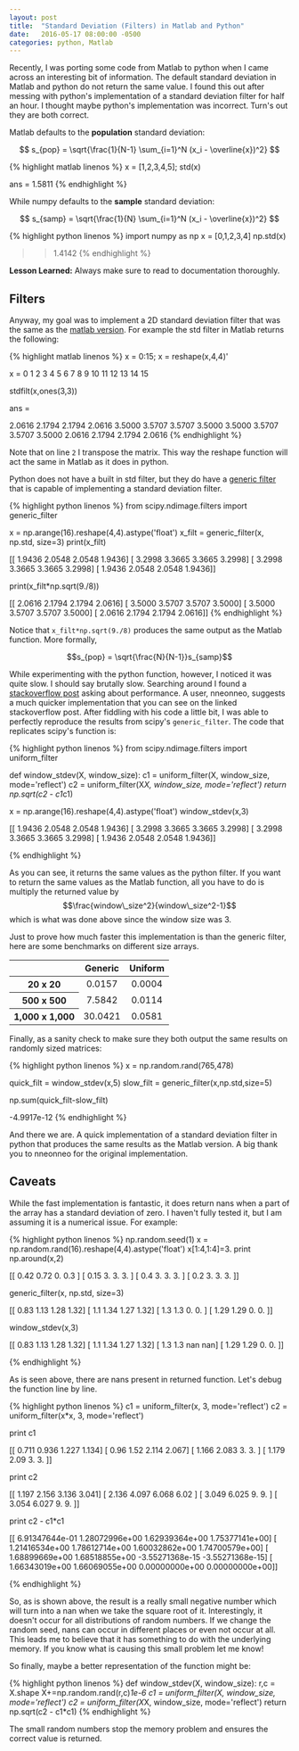 ```yaml
---
layout: post
title:  "Standard Deviation (Filters) in Matlab and Python"
date:   2016-05-17 08:00:00 -0500
categories: python, Matlab
---
```



Recently, I was porting some code from Matlab to python when I came across an interesting bit of information. The default standard deviation in Matlab and python do not return the same value. I found this out after messing with python's implementation of a standard deviation filter for half an hour. I thought maybe python's implementation was incorrect. Turn's out they are both correct.

Matlab defaults to the **population** standard deviation:

$$ s_{pop} = \sqrt{\frac{1}{N-1} \sum_{i=1}^N (x_i - \overline{x})^2} $$

{% highlight matlab linenos %}
x = [1,2,3,4,5];
std(x)

ans =
  1.5811
{% endhighlight %}

While numpy defaults to the **sample** standard deviation:

$$ s_{samp} = \sqrt{\frac{1}{N} \sum_{i=1}^N (x_i - \overline{x})^2} $$

{% highlight python linenos %}
import numpy as np
x = [0,1,2,3,4]
np.std(x)

>>1.4142
{% endhighlight %}

**Lesson Learned:** Always make sure to read to documentation thoroughly.

## Filters

Anyway, my goal was to implement a 2D standard deviation filter that was the same as the [matlab version][matlab-std-filt]. For example the std filter in Matlab returns the following:

{% highlight matlab linenos %}
x = 0:15;
x = reshape(x,4,4)'

x =
  0   1   2   3
  4   5   6   7
  8   9   10  11
  12  13  14  15

stdfilt(x,ones(3,3))

ans =

  2.0616  2.1794  2.1794  2.0616
  3.5000  3.5707  3.5707  3.5000
  3.5000  3.5707  3.5707  3.5000
  2.0616  2.1794  2.1794  2.0616
{% endhighlight %}

Note that on line `2` I transpose the matrix. This way the reshape function will act the same in Matlab as it does in python.

Python does not have a built in std filter, but they do have a [generic filter][generic-filter] that is capable of implementing a standard deviation filter.

{% highlight python linenos %}
from scipy.ndimage.filters import generic_filter

x = np.arange(16).reshape(4,4).astype('float')
x_filt = generic_filter(x, np.std, size=3)
print(x_filt)

[[ 1.9436  2.0548  2.0548  1.9436]
 [ 3.2998  3.3665  3.3665  3.2998]
 [ 3.2998  3.3665  3.3665  3.2998]
 [ 1.9436  2.0548  2.0548  1.9436]]

print(x_filt*np.sqrt(9./8))

[[ 2.0616  2.1794  2.1794  2.0616]
 [ 3.5000  3.5707  3.5707  3.5000]
 [ 3.5000  3.5707  3.5707  3.5000]
 [ 2.0616  2.1794  2.1794  2.0616]]
{% endhighlight %}

Notice that `x_filt*np.sqrt(9./8)` produces the same output as the Matlab function. More formally,

$$s_{pop} = \sqrt{\frac{N}{N-1}}s_{samp}$$

While experimenting with the python function, however, I noticed it was quite slow. I should say brutally slow. Searching around I found a [stackoverflow post][stack-overflow] asking about performance. A user, nneonneo, suggests a much quicker implementation that you can see on the linked stackoverflow post. After fiddling with his code a little bit, I was able to perfectly reproduce the results from scipy's `generic_filter`. The code that replicates scipy's function is:

{% highlight python linenos %}
from scipy.ndimage.filters import uniform_filter

def window_stdev(X, window_size):
    c1 = uniform_filter(X, window_size, mode='reflect')
    c2 = uniform_filter(X*X, window_size, mode='reflect')
    return np.sqrt(c2 - c1*c1)

x = np.arange(16).reshape(4,4).astype('float')
window_stdev(x,3)

[[ 1.9436  2.0548  2.0548  1.9436]
 [ 3.2998  3.3665  3.3665  3.2998]
 [ 3.2998  3.3665  3.3665  3.2998]
 [ 1.9436  2.0548  2.0548  1.9436]]

{% endhighlight %}

As you can see, it returns the same values as the python filter. If you want to return the same values as the Matlab function, all you have to do is multiply the returned value by $$\frac{window\_size^2}{window\_size^2-1}$$ which is what was done above since the window size was 3.

Just to prove how much faster this implementation is than the generic filter, here are some benchmarks on different size arrays.

<table align="center" border="0" class="dataframe" cellpadding="4">
  <thead>
    <tr style="text-align: center;">
      <th></th>
      <th>Generic</th>
      <th>Uniform</th>
    </tr>
  </thead>
  <tbody>
    <tr style="text-align: center;">
      <th>20 x 20</th>
      <td>0.0157</td>
      <td>0.0004</td>
    </tr>
    <tr style="text-align: center;">
      <th>500 x 500</th>
      <td>7.5842</td>
      <td>0.0114</td>
    </tr>
    <tr style="text-align: center;">
      <th>1,000 x 1,000</th>
      <td>30.0421</td>
      <td>0.0581</td>
    </tr>
  </tbody>
</table>

Finally, as a sanity check to make sure they both output the same results on randomly sized matrices:

{% highlight python linenos %}
x = np.random.rand(765,478)

quick_filt = window_stdev(x,5)
slow_filt = generic_filter(x,np.std,size=5)

np.sum(quick_filt-slow_filt)

-4.9917e-12
{% endhighlight %}

And there we are. A quick implementation of a standard deviation filter in python that produces the same results as the Matlab version. A big thank you to nneonneo for the original implementation.

## Caveats

While the fast implementation is fantastic, it does return nans when a part of the array has a standard deviation of zero. I haven't fully tested it, but I am assuming it is a numerical issue. For example:

{% highlight python linenos %}
np.random.seed(1)
x = np.random.rand(16).reshape(4,4).astype('float')
x[1:4,1:4]=3.
print np.around(x,2)

[[ 0.42  0.72  0.    0.3 ]
 [ 0.15  3.    3.    3.  ]
 [ 0.4   3.    3.    3.  ]
 [ 0.2   3.    3.    3.  ]]

 generic_filter(x, np.std, size=3)

 [[ 0.83  1.13  1.28  1.32]
 [ 1.1   1.34  1.27  1.32]
 [ 1.3   1.3   0.    0.  ]
 [ 1.29  1.29  0.    0.  ]]

 window_stdev(x,3)

 [[ 0.83  1.13  1.28  1.32]
 [ 1.1   1.34  1.27  1.32]
 [ 1.3   1.3    nan   nan]
 [ 1.29  1.29  0.    0.  ]]

{% endhighlight %}

As is seen above, there are nans present in returned function. Let's debug the function line by line.

{% highlight python linenos %}
c1 = uniform_filter(x, 3, mode='reflect')
c2 = uniform_filter(x*x, 3, mode='reflect')

print c1

[[ 0.711  0.936  1.227  1.134]
 [ 0.96   1.52   2.114  2.067]
 [ 1.166  2.083  3.     3.   ]
 [ 1.179  2.09   3.     3.   ]]

 print c2

 [[ 1.197  2.156  3.136  3.041]
 [ 2.136  4.097  6.068  6.02 ]
 [ 3.049  6.025  9.     9.   ]
 [ 3.054  6.027  9.     9.   ]]

 print c2 - c1*c1


[[  6.91347644e-01   1.28072996e+00   1.62939364e+00   1.75377141e+00]
 [  1.21416534e+00   1.78612714e+00   1.60032862e+00   1.74700579e+00]
 [  1.68899669e+00   1.68518855e+00  -3.55271368e-15  -3.55271368e-15]
 [  1.66343019e+00   1.66069055e+00   0.00000000e+00   0.00000000e+00]]

{% endhighlight %}

So, as is shown above, the result is a really small negative number which will turn into a nan when we take the square root of it. Interestingly, it doesn't occur for all distributions of random numbers. If we change the random seed, nans can occur in different places or even not occur at all. This leads me to believe that it has something to do with the underlying memory. If you know what is causing this small problem let me know!

So finally, maybe a better representation of the function might be:

{% highlight python linenos %}
def window_stdev(X, window_size):
    r,c = X.shape
    X+=np.random.rand(r,c)*1e-6
    c1 = uniform_filter(X, window_size, mode='reflect')
    c2 = uniform_filter(X*X, window_size, mode='reflect')
    return np.sqrt(c2 - c1*c1)
{% endhighlight %}

The small random numbers stop the memory problem and ensures the correct value is returned.




[matlab-std-filt]: http://www.mathworks.com/help/images/ref/stdfilt.html?requestedDomain=www.mathworks.com

[generic-filter]: http://docs.scipy.org/doc/scipy-0.16.1/reference/generated/scipy.ndimage.filters.generic_filter.html

[stack-overflow]: http://stackoverflow.com/questions/18419871/improving-code-efficiency-standard-deviation-on-sliding-windows
